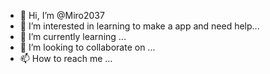 - 👋 Hi, I’m @Miro2037
- 👀 I’m interested in learning to make a app and need help...
- 🌱 I’m currently learning ...
- 💞️ I’m looking to collaborate on ...
- 📫 How to reach me ...

<!---
Miro2037/Miro2037 is a ✨ special ✨ repository because its `README.md` (this file) appears on your GitHub profile.
You can click the Preview link to take a look at your changes.
--->
